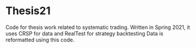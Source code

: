 # Thesis21
Code for thesis work related to systematic trading.
Written in Spring 2021, it uses CRSP for data and RealTest for strategy backtesting
Data is reformatted using this code.
